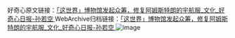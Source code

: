 好奇心原文链接：[「这世界」博物馆发起众筹，修复阿姆斯特朗的宇航服_文化_好奇心日报-孙若空 ](https://www.qdaily.com/articles/12471.html)
WebArchive归档链接：[「这世界」博物馆发起众筹，修复阿姆斯特朗的宇航服_文化_好奇心日报-孙若空 ](http://web.archive.org/web/20190623172721/https://www.qdaily.com/articles/12471.html)
![image](http://ww3.sinaimg.cn/large/007d5XDply1g3wjs26hluj30u03urb29)